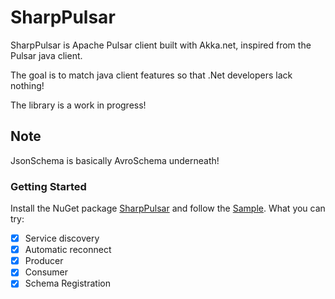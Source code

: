 # SharpPulsar
SharpPulsar is Apache Pulsar client built with Akka.net, inspired from the Pulsar java client. 

The goal is to match java client features so that .Net developers lack nothing!

The library is a work in progress!

## Note
JsonSchema is basically AvroSchema underneath!

### Getting Started
Install the NuGet package [SharpPulsar](https://www.nuget.org/packages/SharpPulsar/) and follow the [Sample](https://github.com/eaba/SharpPulsar/tree/master/Sample).
What you can try:
- [X] Service discovery
- [X] Automatic reconnect
- [X] Producer
- [X] Consumer
- [X] Schema Registration
